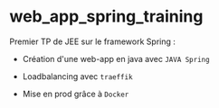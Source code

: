 # web_app_spring_training

Premier TP de JEE sur le framework Spring :

- Création d'une web-app en java avec `JAVA Spring` 

- Loadbalancing avec `traeffik` 

- Mise en prod grâce à `Docker` 
